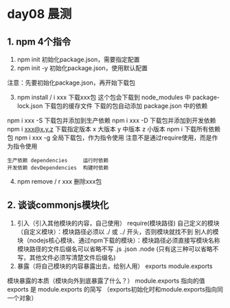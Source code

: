 # day08 晨测

## 1. npm 4个指令
1. npm init
  初始化package.json，需要指定配置
2. npm init -y
  初始化package.json，使用默认配置

  注意：先要初始化package.json，再开始下载包

3. npm install / i xxx  下载xxx包
  这个包会下载到 node_modules 中
  package-lock.json 下载包的缓存文件
  下载的包自动添加 package.json 中的依赖

  npm i xxx -S 下载包并添加到生产依赖
  npm i xxx -D 下载包并添加到开发依赖
  npm i xxx@x.y.z 下载指定版本
    x 大版本
    y 中版本
    z 小版本
  npm i        下载所有依赖包
  npm i xxx -g  全局下载包，作为指令使用
    注意不是通过require使用，而是作为指令使用

    生产依赖 dependencies     运行时依赖
    开发依赖 devDependencies  构建时依赖
 
  4. npm remove / r xxx 删除xxx包  

## 2. 谈谈commonjs模块化
1. 引入（引入其他模块的内容，自己使用）
  require(模块路径)
    自己定义的模块（自定义模块）：模块路径必须以 ./ 或 ../ 开头，否则模块就找不到
    别人的模块（nodejs核心模块、通过npm下载的模块）：模块路径必须直接写模块名称
    模块路径的文件后缀名可以省略不写
      .js .json .node (只有这三种可以省略不写，其他文件必须写清楚文件后缀名)
2. 暴露（将自己模块的内容暴露出去，给别人用）
  exports
  module.exports

  模块暴露的本质（模块向外到底暴露了什么？）
    module.exports 指向的值
    exports 是 module.exports 的简写
    （exports初始化时和module.exports指向同一个对象）